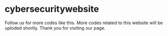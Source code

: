 # cybersecuritywebsite
Follow us for more codes like this.
More codes related to this website will be uploded shortly.
Thank you for visiting our page.
